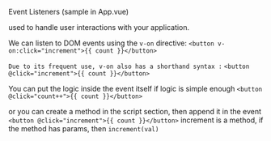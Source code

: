 Event Listeners (sample in App.vue)

used to handle user interactions with your application. 

We can listen to DOM events using the `v-on` directive:
`<button v-on:click="increment">{{ count }}</button>`

`Due to its frequent use, v-on also has a shorthand syntax :`
`<button @click="increment">{{ count }}</button>`

You can put the logic inside the event itself if logic is simple enough
`<button @click="count++">{{ count }}</button>`

or you can create a method in the script section, then append it in the event
`<button @click="increment">{{ count }}</button>`
increment is a method, if the method has params, then `increment(val)`